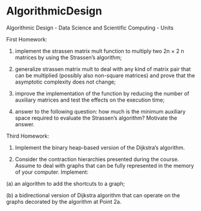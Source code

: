 # AlgorithmicDesign
Algorithmic Design - Data Science and Scientific Computing - Units

First Homework:

1. implement the strassen matrix mult function to multiply two 2n × 2
n matrices by using the Strassen’s algorithm;

2. generalize strassen matrix mult to deal with any kind of matrix pair
that can be multiplied (possibly also non-square matrices) and prove that
the asymptotic complexity does not change;

3. improve the implementation of the function by reducing the number of
auxiliary matrices and test the effects on the execution time;

4. answer to the following question: how much is the minimum auxiliary
space required to evaluate the Strassen’s algorithm? Motivate the answer.


Third Homework:

1. Implement the binary heap-based version of the Dijkstra’s algorithm.

2. Consider the contraction hierarchies presented during the course. Assume
to deal with graphs that can be fully represented in the memory of your
computer. Implement:

  (a) an algorithm to add the shortcuts to a graph;

  (b) a bidirectional version of Dijkstra algorithm that can operate on the
      graphs decorated by the algorithm at Point 2a.
